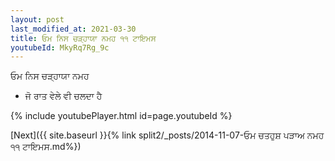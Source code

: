 ```yaml
---
layout: post
last_modified_at: 2021-03-30
title: ਓਮ ਨਿਸ ਚੜ੍ਹਾਯਾ ਨਮਹ ੧੧ ਟਾਇਮਸ
youtubeId: MkyRq7Rg_9c
---
```

 
 
 ਓਮ ਨਿਸ ਚੜ੍ਹਾਯਾ ਨਮਹ  
 
 -  ਜੋ ਰਾਤ ਵੇਲੇ ਵੀ ਚਲਦਾ ਹੈ 
 
  
 
  
 
 
 
 
 
 


{% include youtubePlayer.html id=page.youtubeId %}
 
[Next]({{ site.baseurl }}{% link  split2/_posts/2014-11-07-ਓਮ ਚਤਹੁਸ਼ ਪੜਾਅ ਨਮਹ ੧੧ ਟਾਇਮਸ.md%})
 
